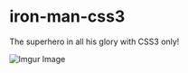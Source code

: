# iron-man-css3
The superhero in all his glory with CSS3 only!



![Imgur Image](https://imgur.com/a/MrZ406B)

